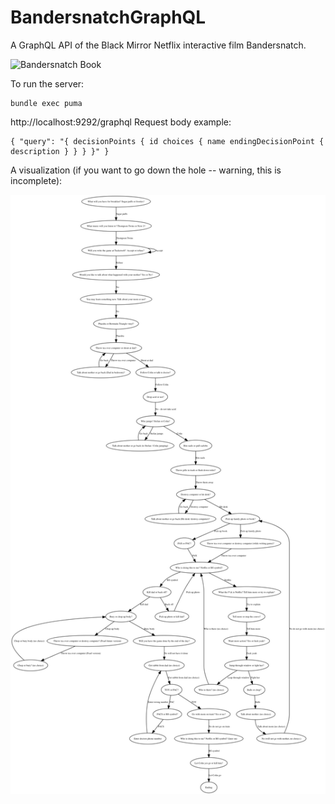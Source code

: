 # BandersnatchGraphQL
A GraphQL API of the Black Mirror Netflix interactive film Bandersnatch.

![Bandersnatch Book](https://cdn.images.express.co.uk/img/dynamic/20/590x/secondary/Black-Mirror-Bandersnatch-1662501.jpg?r=1545991426915)

To run the server:
```
bundle exec puma
```

http://localhost:9292/graphql
Request body example:
```
{ "query": "{ decisionPoints { id choices { name endingDecisionPoint { description } } } }" }
```
A visualization (if you want to go down the hole -- warning, this is incomplete):

![Bandersnatch!](graph.png)


